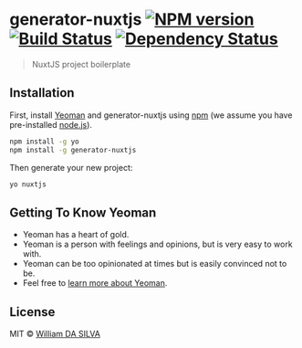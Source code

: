 # generator-nuxtjs [![NPM version][npm-image]][npm-url] [![Build Status][travis-image]][travis-url] [![Dependency Status][daviddm-image]][daviddm-url]
> NuxtJS project boilerplate

## Installation

First, install [Yeoman](http://yeoman.io) and generator-nuxtjs using [npm](https://www.npmjs.com/) (we assume you have pre-installed [node.js](https://nodejs.org/)).

```bash
npm install -g yo
npm install -g generator-nuxtjs
```

Then generate your new project:

```bash
yo nuxtjs
```

## Getting To Know Yeoman

 * Yeoman has a heart of gold.
 * Yeoman is a person with feelings and opinions, but is very easy to work with.
 * Yeoman can be too opinionated at times but is easily convinced not to be.
 * Feel free to [learn more about Yeoman](http://yeoman.io/).

## License

MIT © [William DA SILVA](https://www.williamdasilva.fr)


[npm-image]: https://badge.fury.io/js/generator-nuxtjs.svg
[npm-url]: https://npmjs.org/package/generator-nuxtjs
[travis-image]: https://travis-ci.org/WilliamDASILVA/generator-nuxtjs.svg?branch=master
[travis-url]: https://travis-ci.org/WilliamDASILVA/generator-nuxtjs
[daviddm-image]: https://david-dm.org/WilliamDASILVA/generator-nuxtjs.svg?theme=shields.io
[daviddm-url]: https://david-dm.org/WilliamDASILVA/generator-nuxtjs
